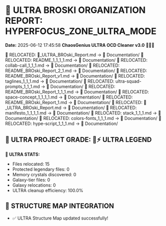 # 🌌 ULTRA BROSKI ORGANIZATION REPORT: HYPERFOCUS_ZONE_ULTRA_MODE
**Date:** 2025-06-12 17:45:58
**ChaosGenius ULTRA OCD Cleaner v3.0** 🧠💜🌌

📁 RELOCATED: 🌌_ULTRA_BROski_Report.md → 📝 Documentation/
📁 RELOCATED: README_1_1_1_1.md → 📝 Documentation/
📁 RELOCATED: collab-call_1_1_1.md → 📝 Documentation/
📁 RELOCATED: README_BROski_Report_2_1.md → 📝 Documentation/
📁 RELOCATED: README_BROski_Report_v1.md → 📝 Documentation/
📁 RELOCATED: taglines_1_1_1.md → 📝 Documentation/
📁 RELOCATED: ultra-squad-prompts_1_1_1.md → 📝 Documentation/
📁 RELOCATED: README_BROski_Report_1_1_1.md → 📝 Documentation/
📁 RELOCATED: space-concept_1_1_1_1.md → 📝 Documentation/
📁 RELOCATED: README_BROski_Report_1.md → 📝 Documentation/
📁 RELOCATED: 🌌_ULTRA_BROski_Report.md → 📝 Documentation/
📁 RELOCATED: manifesto_1_1_1_1.md → 📝 Documentation/
📁 RELOCATED: stack_1_1_1.md → 📝 Documentation/
📁 RELOCATED: colors-fonts_1_1_1.md → 📝 Documentation/
📁 RELOCATED: hype-script_1_1_1.md → 📝 Documentation/

## 🌌 ULTRA PROJECT GRADE: 💯⚡ ULTRA LEGEND
**🧠 ULTRA STATS:**
- Files relocated: 15
- Protected legendary files: 0
- Memory crystals discovered: 0
- Galaxy-tier files: 0
- Galaxy relocations: 0
- ULTRA cleanup efficiency: 100.0%

## 🔄 STRUCTURE MAP INTEGRATION
- ✅ ULTRA Structure Map updated successfully!